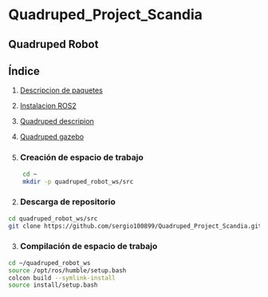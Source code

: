 # Quadruped_Project_Scandia
## Quadruped Robot

## Índice

1. [Descripcion de paquetes](./doc/packages_doc.md)
2. [Instalacion ROS2](./doc/install_ros.md)
3. [Quadruped descripion](quadruped_description/README.md)
3. [Quadruped gazebo](quadruped_gazebo/README.md)



1. ### Creación de espacio de trabajo
```bash
    cd ~
    mkdir -p quadruped_robot_ws/src
```
2. ### Descarga de repositorio
```bash
cd quadruped_robot_ws/src
git clone https://github.com/sergio100899/Quadruped_Project_Scandia.git 
```
3. ### Compilación de espacio de trabajo

```bash
cd ~/quadruped_robot_ws
source /opt/ros/humble/setup.bash 
colcon build --symlink-install
source install/setup.bash
```

